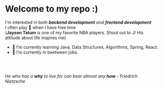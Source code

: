 # Welcome to my repo :)

I'm interested in both ***backend development** and **frontend development***<br>
I often play 🏀 when I have free time<br>
 (**Jayson Tatum** is one of my favorite NBA players. Shout out to J! His attitude about life inspires me)<br>

- 🌱 I’m currently learning Java, Data Structures, Algorithms, Spring, React.
- 🔭 I’m currently in beetween jobs.
<!-- - 👯 I’m looking to collaborate on ... -->
<!-- - 💬 Ask me about ... -->
<!-- - 📫 How to reach me: ... -->
<!-- - ⚡ Moto: ... -->
<br><br>

*He who has a **why** to live for can bear almost any **how** - Friedrich Nietzsche*
